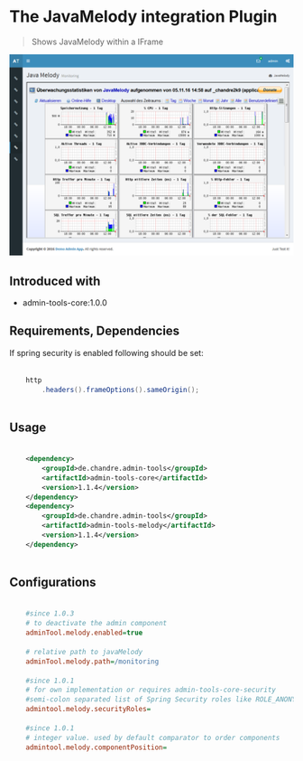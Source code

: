 # The JavaMelody integration Plugin
> Shows JavaMelody within a IFrame

 ![Preview image](doc/screen_melody_org.png?raw=true "AdminTool JavaMelody UI")

## Introduced with
* admin-tools-core:1.0.0

## Requirements, Dependencies
If spring security is enabled following should be set:

```java

	http
		.headers().frameOptions().sameOrigin();
		
```	

## Usage

```xml

	<dependency>
		<groupId>de.chandre.admin-tools</groupId>
		<artifactId>admin-tools-core</artifactId>
		<version>1.1.4</version>
	</dependency>
	<dependency>
		<groupId>de.chandre.admin-tools</groupId>
		<artifactId>admin-tools-melody</artifactId>
		<version>1.1.4</version>
	</dependency>
	
```

## Configurations

```ini

	#since 1.0.3
	# to deactivate the admin component
	adminTool.melody.enabled=true
	
	# relative path to javaMelody
	adminTool.melody.path=/monitoring
	
	#since 1.0.1
	# for own implementation or requires admin-tools-core-security
	#semi-colon separated list of Spring Security roles like ROLE_ANONYMOUS;ROLE_ADMIN
	admintool.melody.securityRoles=
	
	#since 1.0.1
	# integer value. used by default comparator to order components
	admintool.melody.componentPosition=
	
```